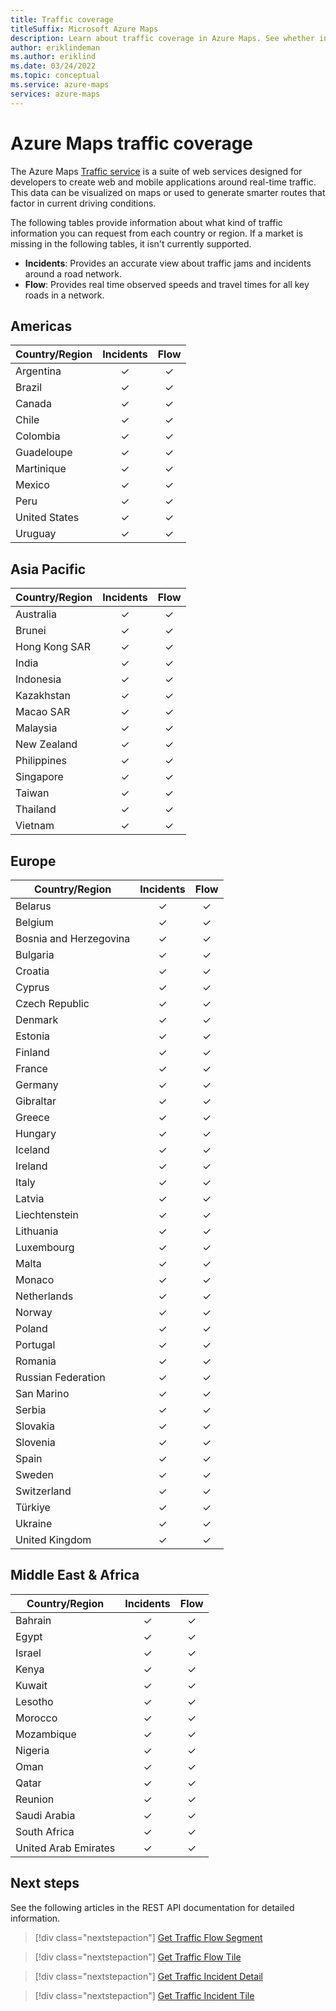 ```yaml
---
title: Traffic coverage
titleSuffix: Microsoft Azure Maps
description: Learn about traffic coverage in Azure Maps. See whether information on traffic flow and incidents is available in various regions throughout the world.
author: eriklindeman
ms.author: eriklind
ms.date: 03/24/2022
ms.topic: conceptual
ms.service: azure-maps
services: azure-maps
---
```



# Azure Maps traffic coverage

The Azure Maps [Traffic service] is a suite of web services designed for developers to create web and mobile applications around real-time traffic. This data can be visualized on maps or used to generate smarter routes that factor in current driving conditions.

The following tables provide information about what kind of traffic information you can request from each country or region. If a market is missing in the following tables, it isn't currently supported.

- **Incidents**: Provides an accurate view about traffic jams and incidents around a road network.
- **Flow**: Provides real time observed speeds and travel times for all key roads in a network.

## Americas

| Country/Region | Incidents | Flow |
|----------------|:---------:|:----:|
| Argentina      |     ✓     |  ✓  |
| Brazil         |     ✓     |  ✓  |
| Canada         |     ✓     |  ✓  |
| Chile          |     ✓     |  ✓  |
| Colombia       |     ✓     |  ✓  |
| Guadeloupe     |     ✓     |  ✓  |
| Martinique     |     ✓     |  ✓  |
| Mexico         |     ✓     |  ✓  |
| Peru           |     ✓     |  ✓  |
| United States  |     ✓     |  ✓  |
| Uruguay        |     ✓     |  ✓  |

## Asia Pacific

| Country/Region | Incidents | Flow |
|----------------|:---------:|:----:|
| Australia      |     ✓     |  ✓  |
| Brunei         |     ✓     |  ✓  |
| Hong Kong SAR  |     ✓     |  ✓  |
| India          |     ✓     |  ✓  |
| Indonesia      |     ✓     |  ✓  |
| Kazakhstan     |     ✓     |  ✓  |
| Macao SAR      |     ✓     |  ✓  |
| Malaysia       |     ✓     |  ✓  |
| New Zealand    |     ✓     |  ✓  |
| Philippines    |     ✓     |  ✓  |
| Singapore      |     ✓     |  ✓  |
| Taiwan         |     ✓     |  ✓  |
| Thailand       |     ✓     |  ✓  |
| Vietnam        |     ✓     |  ✓  |

## Europe

| Country/Region         | Incidents | Flow |
|------------------------|:---------:|:----:|
| Belarus                |     ✓     |  ✓  |
| Belgium                |     ✓     |  ✓  |
| Bosnia and Herzegovina |     ✓     |  ✓  |
| Bulgaria               |     ✓     |  ✓  |
| Croatia                |     ✓     |  ✓  |
| Cyprus                 |     ✓     |  ✓  |
| Czech Republic         |     ✓     |  ✓  |
| Denmark                |     ✓     |  ✓  |
| Estonia                |     ✓     |  ✓  |
| Finland                |     ✓     |  ✓  |
| France                 |     ✓     |  ✓  |
| Germany                |     ✓     |  ✓  |
| Gibraltar              |     ✓     |  ✓  |
| Greece                 |     ✓     |  ✓  |
| Hungary                |     ✓     |  ✓  |
| Iceland                |     ✓     |  ✓  |
| Ireland                |     ✓     |  ✓  |
| Italy                  |     ✓     |  ✓  |
| Latvia                 |     ✓     |  ✓  |
| Liechtenstein          |     ✓     |  ✓  |
| Lithuania              |     ✓     |  ✓  |
| Luxembourg             |     ✓     |  ✓  |
| Malta                  |     ✓     |  ✓  |
| Monaco                 |     ✓     |  ✓  |
| Netherlands            |     ✓     |  ✓  |
| Norway                 |     ✓     |  ✓  |
| Poland                 |     ✓     |  ✓  |
| Portugal               |     ✓     |  ✓  |
| Romania                |     ✓     |  ✓  |
| Russian Federation     |     ✓     |  ✓  |
| San Marino             |     ✓     |  ✓  |
| Serbia                 |     ✓     |  ✓  |
| Slovakia               |     ✓     |  ✓  |
| Slovenia               |     ✓     |  ✓  |
| Spain                  |     ✓     |  ✓  |
| Sweden                 |     ✓     |  ✓  |
| Switzerland            |     ✓     |  ✓  |
| Türkiye                |     ✓     |  ✓  |
| Ukraine                |     ✓     |  ✓  |
| United Kingdom         |     ✓     |  ✓  |

## Middle East & Africa

| Country/Region       | Incidents | Flow |
|----------------------|:---------:|:----:|
| Bahrain              |     ✓     |  ✓  |
| Egypt                |     ✓     |  ✓  |
| Israel               |     ✓     |  ✓  |
| Kenya                |     ✓     |  ✓  |
| Kuwait               |     ✓     |  ✓  |
| Lesotho              |     ✓     |  ✓  |
| Morocco              |     ✓     |  ✓  |
| Mozambique           |     ✓     |  ✓  |
| Nigeria              |     ✓     |  ✓  |
| Oman                 |     ✓     |  ✓  |
| Qatar                |     ✓     |  ✓  |
| Reunion              |     ✓     |  ✓  |
| Saudi Arabia         |     ✓     |  ✓  |
| South Africa         |     ✓     |  ✓  |
| United Arab Emirates |     ✓     |  ✓  |

## Next steps

See the following articles in the REST API documentation for detailed information.

> [!div class="nextstepaction"]
> [Get Traffic Flow Segment](/rest/api/maps/traffic/get-traffic-flow-segment)

> [!div class="nextstepaction"]
> [Get Traffic Flow Tile](/rest/api/maps/traffic/get-traffic-flow-tile)

> [!div class="nextstepaction"]
> [Get Traffic Incident Detail](/rest/api/maps/traffic/get-traffic-incident-detail)

> [!div class="nextstepaction"]
> [Get Traffic Incident Tile](/rest/api/maps/traffic/get-traffic-incident-tile)

[Traffic service]: /rest/api/maps/traffic

